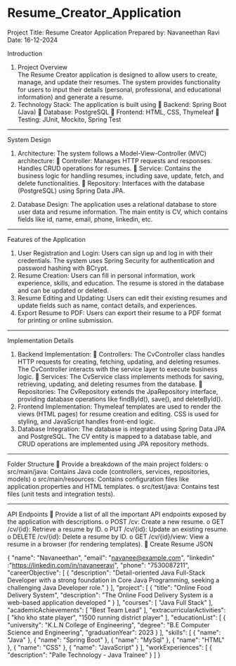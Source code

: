 # Resume_Creator_Application

Project Title: Resume Creator Application 
Prepared by: Navaneethan Ravi 
Date: 16-12-2024 

Introduction 
1. Project Overview  
               The Resume Creator application is designed to allow users to create, manage, and 
update their resumes. The system provides functionality for users to input their details 
(personal, professional, and educational information) and generate a resume. 
2. Technology Stack: 
               The application is built using 
 Backend: Spring Boot (Java) 
 Database: PostgreSQL 
 Frontend: HTML, CSS, Thymeleaf 
 Testing: JUnit, Mockito, Spring Test 
____________________________________________________________________________________

System Design 
1. Architecture: 
             The system follows a Model-View-Controller (MVC) architecture: 
 Controller: Manages HTTP requests and responses. Handles CRUD 
operations for resumes. 
 Service: Contains the business logic for handling resumes, including save, 
update, fetch, and delete functionalities. 
 Repository: Interfaces with the database (PostgreSQL) using Spring Data 
JPA. 
 
2. Database Design: 
              The application uses a relational database to store user data and resume 
information. The main entity is CV, which contains fields like id, name, email, phone, 
linkedin, etc.

_____________________________________________________________________________________________

Features of the Application 
1. User Registration and Login: 
          Users can sign up and log in with their credentials. The system uses Spring Security 
for authentication and password hashing with BCrypt. 
2. Resume Creation: 
          Users can fill in personal information, work experience, skills, and education. The 
resume is stored in the database and can be updated or deleted. 
3. Resume Editing and Updating: 
              Users can edit their existing resumes and update fields such as name, contact details, 
and experiences. 
4. Export Resume to PDF: 
           Users can export their resume to a PDF format for printing or online submission.

_____________________________________________________________________________________________
   
Implementation Details 
1. Backend Implementation: 
 Controllers: The CvController class handles HTTP requests for creating, 
fetching, updating, and deleting resumes. The CvController interacts with the 
service layer to execute business logic. 
 Services: The CvService class implements methods for saving, retrieving, 
updating, and deleting resumes from the database. 
 Repositories: The CvRepository extends the JpaRepository interface, 
providing database operations like findById(), save(), and deleteById(). 
2. Frontend Implementation: 
              Thymeleaf templates are used to render the views (HTML pages) for resume 
creation and editing. CSS is used for styling, and JavaScript handles front-end logic. 
3. Database Integration: 
             The database is integrated using Spring Data JPA and PostgreSQL. The CV entity is 
mapped to a database table, and CRUD operations are implemented using JPA repository 
methods.
_____________________________________________________________________________________________

Folder Structure 
 Provide a breakdown of the main project folders: 
o src/main/java: Contains Java code (controllers, services, repositories, 
models) 
o src/main/resources: Contains configuration files like 
application.properties and HTML templates. 
o src/test/java: Contains test files (unit tests and integration tests). 

 _____________________________________________________________________________________________
 
API Endpoints 
 Provide a list of all the important API endpoints exposed by the application with 
descriptions. 
o POST /cv: Create a new resume. 
o GET /cv/{id}: Retrieve a resume by ID. 
o PUT /cv/{id}: Update an existing resume. 
o DELETE /cv/{id}: Delete a resume by ID. 
o GET /cv/{id}/view: View a resume in a browser (for rendering 
templates). 
 Create  Resume  JSON  

{ 
  "name": "Navaneethan", 
  "email": "navanee@example.com", 
  "linkedin" :"https://linkedin.com/in/navaneeravi", 
  "phone": "7530087211", 
  "careerObjective": [ 
    { 
      "description": "Detail-oriented Java Full-Stack Developer with a strong 
foundation in Core Java Programming, seeking a challenging Java Developer role." 
    } 
  ], 
  "project": [ 
    { 
      "title": "Online Food Delivery System", 
      "description": "The Online Food Delivery System is a web-based application 
developed " 
    } 
  ], 
  "courses": [ 
    "Java Full Stack" 
  ], 
  "academicAchievements": [ 
     "Best Team Lead" 
  ], 
  "extracurricularActivities": [ 
    "kho kho state player", 
    "1500 running district player" 
  ], 
  "educationList": [ 
    { 
      "university": "K.L.N College of Engineering", 
      "degree": "B.E Computer Science and Engineering", 
      "graduationYear": 2023 
    } 
  ], 
  "skills": [ 
    { 
      "name": "Java" 
    }, 
    { 
      "name": "Spring Boot" 
    }, 
    { 
      "name": "MySql" 
    }, 
    { 
      "name": "HTML" 
    }, 
    { 
      "name": "CSS" 
    }, 
    { 
      "name": "JavaScript" 
    } 
  ], 
  "workExperiences": [ 
    { 
      "description": "Palle Technology  - Java Trainee" 
    } 
  ] 
}
